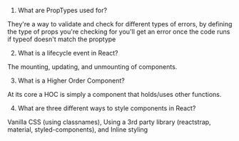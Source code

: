 1.  What are PropTypes used for?

They're a way to validate and check for different types of errors, by defining the type of props you're checking for you'll get an error once the code runs if typeof  doesn't match the proptype

2.  What is a lifecycle event in React?

The mounting, updating, and unmounting of components.

3.  What is a Higher Order Component?

At its core a HOC is simply a component that holds/uses other functions.

4.  What are three different ways to style components in React?

Vanilla CSS (using classnames), Using a 3rd party library (reactstrap, material, styled-components),  and Inline styling